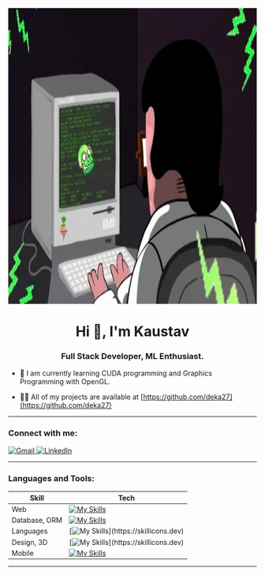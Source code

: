 <div style="display: flex; justify-content: center; ">
    <img src="https://github.com/deka27/gitresources/blob/main/images/jTNG3RF6EwbkpD4LZx.gif" alt="painting" height="600" style="width: 100%; max-width: 100%;" />
</div>

<h1 align="center">Hi 👋, I'm Kaustav</h1>
<h3 align="center">Full Stack Developer, ML Enthusiast.</h3>

- 🚀 I am currently learning CUDA programming and Graphics Programming with OpenGL.

- 👨‍💻 All of my projects are available at [https://github.com/deka27](https://github.com/deka27)

***

<h3 align="left">Connect with me:</h3>
<div>
<a href="mailto:mailerdeka@gmail.com">
    <img src="https://img.shields.io/badge/Gmail-D14836?style=for-the-badge&logo=gmail&logoColor=white" alt="Gmail" />
</a>
<a href="https://www.linkedin.com/in/dekak/">
    <img src="https://img.shields.io/badge/LinkedIn-0077B5?style=for-the-badge&logo=linkedin&logoColor=white" alt="LinkedIn"/> 
</a>
</div>

***

<h3 align="left">Languages and Tools:</h3>

| Skill      | Tech |
| ----------- | ----------- |
| Web     | [![My Skills](https://skillicons.dev/icons?i=js,ts,html,css,react,nextjs,astro,nodejs,expressjs,flask)](https://skillicons.dev) |
| Database, ORM     | [![My Skills](https://skillicons.dev/icons?i=postgres,mongodb,prisma,supabase,drizzle)](https://skillicons.dev) |
| Languages     | [![My Skills](https://skillicons.dev/icons?i=js,py,)](https://skillicons.dev) |
| Design, 3D     | [![My Skills](https://skillicons.dev/icons?i=figma,ae,blender,ai,ps,xd,pr,)](https://skillicons.dev) |
| Mobile     | [![My Skills](https://skillicons.dev/icons?i=flutter,swift)](https://skillicons.dev) |

***
